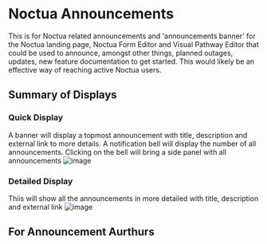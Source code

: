 # Noctua Announcements

This is for Noctua related announcements and 'announcements banner' for the Noctua landing page, Noctua Form Editor and Visual Pathway Editor that could be
used to announce, amongst other things, planned outages, updates, new feature documentation to get started. This would likely be an effective way of reaching active Noctua users.

## Summary of Displays

### Quick Display

A banner will display a topmost announcement with title, description and external link to more details. A notification bell will display the number of all announcements.
Clicking on the bell will bring a side panel with all announcements
![image](https://user-images.githubusercontent.com/2273929/180366258-36b456c3-e4cf-4055-8474-31f70092788f.png)

### Detailed Display

Thiis will show all the announcements in more detailed with title, description and external link
![image](https://user-images.githubusercontent.com/2273929/180366581-7701c3f7-5ae1-4e65-99ec-50fc9887bda1.png)

## For Announcement Aurthurs
